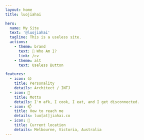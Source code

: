 ```yaml
---
layout: home
title: luojiahai

hero:
  name: My Site
  text: '@luojiahai'
  tagline: This is a useless site.
  actions:
    - theme: brand
      text: 🤔 Who Am I?
      link: /cv
    - theme: alt
      text: Useless Button

features:
  - icon: 😄
    title: Personality
    details: Architect / INTJ
  - icon: 💬
    title: Motto
    details: I'm afk, I cook, I eat, and I get disconnected.
  - icon: 📫
    title: How to reach me
    details: luo[at]jiahai.co
  - icon: 📍
    title: Current location
    details: Melbourne, Victoria, Australia
---
```

